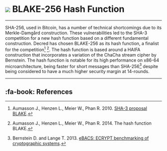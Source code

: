 # <img class="dcr-icon" src="/img/dcr-icons/Code.svg" /> BLAKE-256 Hash Function 

---

SHA-256, used in Bitcoin, has a number of technical shortcomings due to its Merkle-Damgård construction. These vulnerabilities led to the SHA-3 competition for a new hash function based on a different fundamental construction. Decred has chosen BLAKE-256 as its hash function, a finalist for the competition[^1] [^2]. The hash function is based around a HAIFA construction that incorporates a variation of the ChaCha stream cipher by Bernstein. The hash function is notable for its high performance on x86-64 microarchitecture, being faster for short messages than SHA-256[^3] despite being considered to have a much higher security margin at 14-rounds.

---

## :fa-book: References

[^1]: Aumasson J., Henzen L., Meier W., Phan R. 2010. [SHA-3 proposal BLAKE](https://decred.org/research/aumasson2010.pdf).
[^2]: Aumasson J., Henzen L., Meier W., Phan R. 2014. The hash function BLAKE.
[^3]: Bernstein D. and Lange T. 2013. [eBACS: ECRYPT benchmarking of cryptographic systems](http://bench.cr.yp.to).
